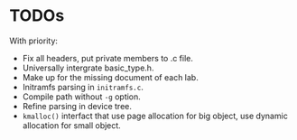 # TODOs
With priority:

- Fix all headers, put private members to .c file.
- Universally intergrate basic_type.h.
- Make up for the missing document of each lab.
- Initramfs parsing in `initramfs.c`.
- Compile path without `-g` option.
- Refine parsing in device tree.
- `kmalloc()` interfact that use page allocation for big object, use dynamic allocation for small object.
